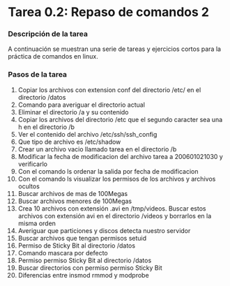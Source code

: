 # **Tarea 0.2: Repaso de comandos 2**

### **Descripción de la tarea**

A continuación se muestran una serie de tareas y ejercicios cortos para la práctica de comandos en linux.

### **Pasos de la tarea**

1. Copiar los archivos con extension conf del directorio /etc/ en el directorio /datos
2. Comando para averiguar el directorio actual
3. Eliminar el directorio /a y su contenido
4. Copiar los archivos del directorio /etc que el segundo caracter sea una h en el directorio /b
5. Ver el contenido del archivo /etc/ssh/ssh_config
6. Que tipo de archivo es /etc/shadow
7. Crear un archivo vacio llamado tarea en el directorio /b
8. Modificar la fecha de modificacion del archivo tarea a 200601021030 y verificarlo
9. Con el comando ls ordenar la salida por fecha de modificacion
10. Con el comando ls visualizar los permisos de los archivos y archivos ocultos
11. Buscar archivos de mas de 100Megas
12. Buscar archivos menores de 100Megas
13. Crea 10 archivos con extensión .avi en /tmp/videos. Buscar estos archivos con extensión avi en el directorio /videos y borrarlos en la misma orden
14. Averiguar que particiones y discos detecta nuestro servidor
15. Buscar archivos que tengan permisos setuid
16. Permiso de Sticky Bit al directorio /datos
17. Comando mascara por defecto
18. Permiso permiso Sticky Bit al directorio /datos
19. Buscar directorios con permiso permiso Sticky Bit
20. Diferencias entre insmod rmmod y modprobe